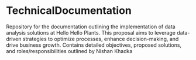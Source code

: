 # TechnicalDocumentation
Repository for the documentation outlining the implementation of data analysis solutions at Hello Hello Plants. This proposal aims to leverage data-driven strategies to optimize processes, enhance decision-making, and drive business growth. Contains detailed objectives, proposed solutions, and roles/responsibilities outlined by Nishan Khadka
